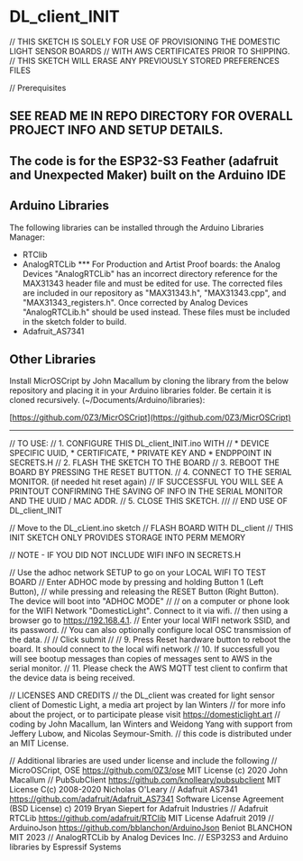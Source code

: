 #  DL_client_INIT
// THIS SKETCH IS SOLELY FOR USE OF PROVISIONING THE DOMESTIC LIGHT SENSOR BOARDS
// WITH AWS CERTIFICATES PRIOR TO SHIPPING. 
// THIS SKETCH WILL ERASE ANY PREVIOUSLY STORED PREFERENCES FILES


// Prerequisites

## SEE READ ME IN REPO DIRECTORY FOR OVERALL PROJECT INFO AND SETUP DETAILS. 
## The code is for the ESP32-S3 Feather (adafruit and Unexpected Maker) built on the Arduino IDE
## Arduino Libraries

The following libraries can be installed through the Arduino Libraries Manager:

- RTClib
- AnalogRTCLib ***  For Production and Artist Proof boards:
                    the Analog Devices "AnalogRTCLib" has an incorrect
                    directory reference for the MAX31343 header file and must be edited for use. 
                    The corrected files are included in our repository as "MAX31343.h", "MAX31343.cpp", and "MAX31343_registers.h". Once corrected by Analog Devices  "AnalogRTCLib.h" should be used instead.
                    These files must be included in the sketch folder to build. 
- Adafruit_AS7341

## Other Libraries

Install MicrOSCript by John Macallum by cloning the library from the below repository and
placing it in your Arduino libraries folder. Be certain it is cloned recursively. 
(~/Documents/Arduino/libraries):

[https://github.com/0Z3/MicrOSCript](https://github.com/0Z3/MicrOSCript)

__________________

// TO USE:
// 1. CONFIGURE THIS DL_client_INIT.ino WITH
//    * DEVICE SPECIFIC UUID, * CERTIFICATE, * PRIVATE KEY AND * ENDPPOINT IN SECRETS.H
// 2. FLASH THE SKETCH TO THE BOARD
// 3. REBOOT THE BOARD BY PRESSING THE RESET BUTTON.
// 4. CONNECT TO THE SERIAL MONITOR. (if needed hit reset again) 
//    IF SUCCESSFUL YOU WILL SEE A PRINTOUT CONFIRMING THE SAVING OF INFO IN THE SERIAL MONITOR AND THE UUID / MAC ADDR.
// 5. CLOSE THIS SKETCH.
/// // END USE OF DL_client_INIT 

// Move to the DL_cLient.ino sketch
// FLASH BOARD WITH DL_client
// THIS INIT SKETCH ONLY PROVIDES STORAGE INTO PERM MEMORY

// NOTE - IF YOU DID NOT INCLUDE WIFI INFO IN SECRETS.H

// Use the adhoc network SETUP to go on your LOCAL WIFI TO TEST BOARD
// Enter ADHOC mode by pressing and holding Button 1 (Left Button), 
// while pressing and releasing the RESET Button (Right Button). The device will boot into "ADHOC MODE"
// 
// on a computer or phone look for the WIFI Network "DomesticLight". Connect to it via wifi.
// then using a browser go to https://192.168.4.1. 
// Enter your local WIFI network SSID, and its password.
// You can also optionally configure local OSC transmission of the data.
//
// Click submit
//
// 9. Press Reset hardware button to reboot the board. It should connect to the local wifi network
// 10. If successfull you will see bootup messages than copies of messages sent to AWS in the serial monitor.
// 11. Please check the AWS MQTT test client to confirm that the device data is being received.



// LICENSES AND CREDITS 
// the DL_client was created for light sensor client of Domestic Light, a media art project by Ian Winters
// for more info about the project, or to participate please visit https://domesticlight.art
// coding by John Macallum, Ian Winters and Weidong Yang with support from Jeffery Lubow, and Nicolas Seymour-Smith.
// this code is distributed under an MIT License.

// Additional libraries are used under license and include the following
// MicroOSCript, OSE https://github.com/0Z3/ose MIT License (c) 2020 John Macallum
// PubSubClient https://github.com/knolleary/pubsubclient MIT License C(c) 2008-2020 Nicholas O'Leary
// Adafruit AS7341 https://github.com/adafruit/Adafruit_AS7341 Software License Agreement (BSD License) c) 2019 Bryan Siepert for Adafruit Industries
// Adafruit RTCLib https://github.com/adafruit/RTClib MIT License Adafruit 2019
// ArduinoJson  https://github.com/bblanchon/ArduinoJson Beniot BLANCHON MIT 2023
// AnalogRTCLib by Analog Devices Inc.
// ESP32S3 and Arduino libraries by Espressif Systems
